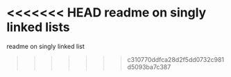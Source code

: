 <<<<<<< HEAD
readme on singly linked lists
=======
readme on singly linked list
>>>>>>> c310770ddfca28d2f5dd0732c981d5093ba7c387
